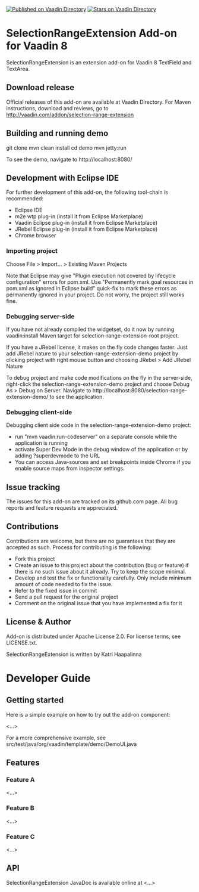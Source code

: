 [![Published on Vaadin  Directory](https://img.shields.io/badge/Vaadin%20Directory-published-00b4f0.svg)](https://vaadin.com/directory/component/selectionrangeextension)
[![Stars on Vaadin Directory](https://img.shields.io/vaadin-directory/star/selectionrangeextension.svg)](https://vaadin.com/directory/component/selectionrangeextension)

# SelectionRangeExtension Add-on for Vaadin 8

SelectionRangeExtension is an extension add-on for Vaadin 8 TextField and TextArea.


## Download release

Official releases of this add-on are available at Vaadin Directory. For Maven instructions, download and reviews, go to http://vaadin.com/addon/selection-range-extension

## Building and running demo

git clone <url of the SelectionRangeExtension repository>
mvn clean install
cd demo
mvn jetty:run

To see the demo, navigate to http://localhost:8080/

## Development with Eclipse IDE

For further development of this add-on, the following tool-chain is recommended:
- Eclipse IDE
- m2e wtp plug-in (install it from Eclipse Marketplace)
- Vaadin Eclipse plug-in (install it from Eclipse Marketplace)
- JRebel Eclipse plug-in (install it from Eclipse Marketplace)
- Chrome browser

### Importing project

Choose File > Import... > Existing Maven Projects

Note that Eclipse may give "Plugin execution not covered by lifecycle configuration" errors for pom.xml. Use "Permanently mark goal resources in pom.xml as ignored in Eclipse build" quick-fix to mark these errors as permanently ignored in your project. Do not worry, the project still works fine. 

### Debugging server-side

If you have not already compiled the widgetset, do it now by running vaadin:install Maven target for selection-range-extension-root project.

If you have a JRebel license, it makes on the fly code changes faster. Just add JRebel nature to your selection-range-extension-demo project by clicking project with right mouse button and choosing JRebel > Add JRebel Nature

To debug project and make code modifications on the fly in the server-side, right-click the selection-range-extension-demo project and choose Debug As > Debug on Server. Navigate to http://localhost:8080/selection-range-extension-demo/ to see the application.

### Debugging client-side

Debugging client side code in the selection-range-extension-demo project:
  - run "mvn vaadin:run-codeserver" on a separate console while the application is running
  - activate Super Dev Mode in the debug window of the application or by adding ?superdevmode to the URL
  - You can access Java-sources and set breakpoints inside Chrome if you enable source maps from inspector settings.

## Issue tracking

The issues for this add-on are tracked on its github.com page. All bug reports and feature requests are appreciated. 

## Contributions

Contributions are welcome, but there are no guarantees that they are accepted as such. Process for contributing is the following:
- Fork this project
- Create an issue to this project about the contribution (bug or feature) if there is no such issue about it already. Try to keep the scope minimal.
- Develop and test the fix or functionality carefully. Only include minimum amount of code needed to fix the issue.
- Refer to the fixed issue in commit
- Send a pull request for the original project
- Comment on the original issue that you have implemented a fix for it

## License & Author

Add-on is distributed under Apache License 2.0. For license terms, see LICENSE.txt.

SelectionRangeExtension is written by Katri Haapalinna

# Developer Guide

## Getting started

Here is a simple example on how to try out the add-on component:

<...>

For a more comprehensive example, see src/test/java/org/vaadin/template/demo/DemoUI.java

## Features

### Feature A

<...>

### Feature B

<...>

### Feature C

<...>

## API

SelectionRangeExtension JavaDoc is available online at <...>
